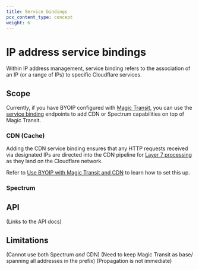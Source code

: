 ```yaml
---
title: Service bindings
pcx_content_type: concept
weight: 6
---
```


# IP address service bindings

Within IP address management, service binding refers to the association of an IP (or a range of IPs) to specific Cloudflare services.

## Scope

Currently, if you have BYOIP configured with [Magic Transit](/magic-transit/), you can use the [service binding](/api/operations/ip-address-management-service-bindings-list-service-bindings) endpoints to add CDN or Spectrum capabilities on top of Magic Transit.

### CDN (Cache)

Adding the CDN service binding ensures that any HTTP requests received via designated IPs are directed into the CDN pipeline for [Layer 7 processing](/fundamentals/concepts/how-cloudflare-works/#how-cloudflare-works-as-a-reverse-proxy) as they land on the Cloudflare network.

Refer to [Use BYOIP with Magic Transit and CDN](/byoip/service-bindings/magic-transit-with-cdn/) to learn how to set this up.

### Spectrum

## API

(Links to the API docs)

## Limitations

(Cannot use both Spectrum _and_ CDN)
(Need to keep Magic Transit as base/ spanning all addresses in the prefix)
(Propagation is not immediate)